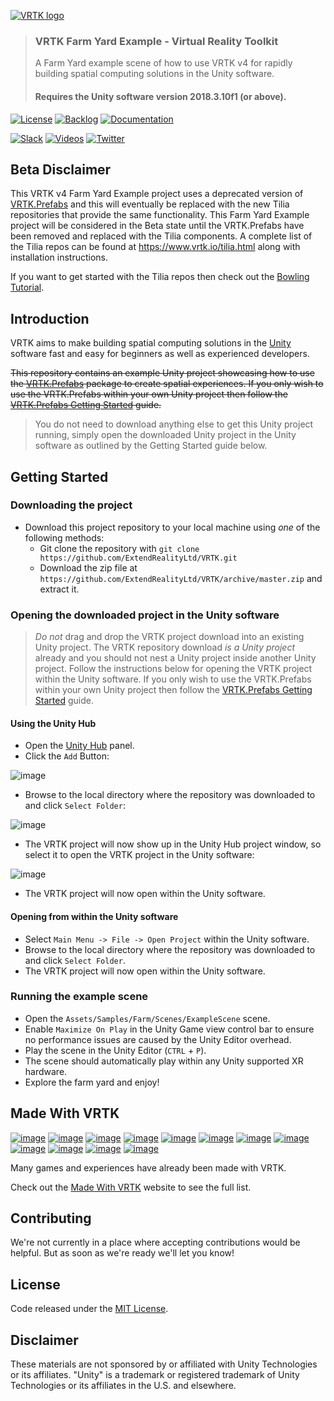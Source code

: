 [![VRTK logo][VRTK-Image]](#)

> ### VRTK Farm Yard Example - Virtual Reality Toolkit
> A Farm Yard example scene of how to use VRTK v4 for rapidly building spatial computing solutions in the Unity software.
> #### Requires the Unity software version 2018.3.10f1 (or above).

[![License][License-Badge]][License]
[![Backlog][Backlog-Badge]][Backlog]
[![Documentation][Academy-Badge]][Academy]

[![Slack][Slack-Badge]][Slack]
[![Videos][Videos-Badge]][Videos]
[![Twitter][Twitter-Badge]][Twitter]

## Beta Disclaimer

This VRTK v4 Farm Yard Example project uses a deprecated version of [VRTK.Prefabs] and this will eventually be replaced with the new Tilia repositories that provide the same functionality. This Farm Yard Example project will be considered in the Beta state until the VRTK.Prefabs have been removed and replaced with the Tilia components. A complete list of the Tilia repos can be found at https://www.vrtk.io/tilia.html along with installation instructions.

If you want to get started with the Tilia repos then check out the [Bowling Tutorial].

## Introduction

VRTK aims to make building spatial computing solutions in the [Unity] software fast and easy for beginners as well as experienced developers.

~~This repository contains an example Unity project showcasing how to use the [VRTK.Prefabs] package to create spatial experiences. If you only wish to use the VRTK.Prefabs within your own Unity project then follow the [VRTK.Prefabs Getting Started] guide.~~

> You do not need to download anything else to get this Unity project running, simply open the downloaded Unity project in the Unity software as outlined by the Getting Started guide below.

## Getting Started

### Downloading the project

* Download this project repository to your local machine using *one* of the following methods:
  * Git clone the repository with `git clone https://github.com/ExtendRealityLtd/VRTK.git`
  * Download the zip file at `https://github.com/ExtendRealityLtd/VRTK/archive/master.zip` and extract it.

### Opening the downloaded project in the Unity software

> *Do not* drag and drop the VRTK project download into an existing Unity project. The VRTK repository download *is a Unity project* already and you should not nest a Unity project inside another Unity project. Follow the instructions below for opening the VRTK project within the Unity software. If you only wish to use the VRTK.Prefabs within your own Unity project then follow the [VRTK.Prefabs Getting Started] guide.

#### Using the Unity Hub

* Open the [Unity Hub] panel.
* Click the `Add` Button:

![image](https://user-images.githubusercontent.com/1029673/68544837-112cb180-03bf-11ea-8118-acd2640cfe30.png)

* Browse to the local directory where the repository was downloaded to and click `Select Folder`:

![image](https://user-images.githubusercontent.com/1029673/68544843-1a1d8300-03bf-11ea-9b88-60f55eddf617.png)

* The VRTK project will now show up in the Unity Hub project window, so select it to open the VRTK project in the Unity software:

![image](https://user-images.githubusercontent.com/1029673/68544856-243f8180-03bf-11ea-8890-1be86159e7f6.png)

* The VRTK project will now open within the Unity software.

#### Opening from within the Unity software

* Select `Main Menu -> File -> Open Project` within the Unity software.
* Browse to the local directory where the repository was downloaded to and click `Select Folder`.
* The VRTK project will now open within the Unity software.

### Running the example scene

* Open the `Assets/Samples/Farm/Scenes/ExampleScene` scene.
* Enable `Maximize On Play` in the Unity Game view control bar to ensure no performance issues are caused by the Unity Editor overhead.
* Play the scene in the Unity Editor (`CTRL` + `P`).
* The scene should automatically play within any Unity supported XR hardware.
* Explore the farm yard and enjoy!

## Made With VRTK

[![image](https://cloud.githubusercontent.com/assets/1029673/21553226/210e291a-cdff-11e6-8639-91a3dddb1555.png)](http://store.steampowered.com/app/489380) [![image](https://cloud.githubusercontent.com/assets/1029673/21553234/2d105e4a-cdff-11e6-95a2-7dfdf7519e17.png)](http://store.steampowered.com/app/488760) [![image](https://cloud.githubusercontent.com/assets/1029673/21553257/5c17bf30-cdff-11e6-98ab-a017bc5cd00d.png)](http://store.steampowered.com/app/494830) [![image](https://cloud.githubusercontent.com/assets/1029673/21553262/6d82afd2-cdff-11e6-8400-882989a6252c.png)](http://store.steampowered.com/app/391640) [![image](https://cloud.githubusercontent.com/assets/1029673/21553270/7b8808f2-cdff-11e6-9adb-1e20fe557ae0.png)](http://store.steampowered.com/app/525680) [![image](https://cloud.githubusercontent.com/assets/1029673/21553293/9eef3e32-cdff-11e6-8dc7-f4a3866ac386.png)](http://store.steampowered.com/app/550360) [![image](https://user-images.githubusercontent.com/1029673/27344044-dc29bb78-55dc-11e7-80b6-a1524cb3ca14.png)](http://store.steampowered.com/app/584850) [![image](https://cloud.githubusercontent.com/assets/1029673/21553649/53ded8d8-ce01-11e6-8314-d33a873db745.png)](http://store.steampowered.com/app/510410) [![image](https://cloud.githubusercontent.com/assets/1029673/21553655/63e21e0c-ce01-11e6-90b0-477b14af993f.png)](http://store.steampowered.com/app/499760) [![image](https://cloud.githubusercontent.com/assets/1029673/21553665/713938ce-ce01-11e6-84f3-40db254292f1.png)](http://store.steampowered.com/app/548560) [![image](https://cloud.githubusercontent.com/assets/1029673/21553680/908ae95c-ce01-11e6-989f-68c38160d528.png)](http://store.steampowered.com/app/511370) [![image](https://cloud.githubusercontent.com/assets/1029673/21553683/a0afb84e-ce01-11e6-9450-aaca567f7fc8.png)](http://store.steampowered.com/app/472720)

Many games and experiences have already been made with VRTK.

Check out the [Made With VRTK] website to see the full list.

## Contributing

We're not currently in a place where accepting contributions would be helpful. But as soon as we're ready we'll let you know!

## License

Code released under the [MIT License][License].

## Disclaimer

These materials are not sponsored by or affiliated with Unity Technologies or its affiliates. "Unity" is a trademark or registered trademark of Unity Technologies or its affiliates in the U.S. and elsewhere.

[VRTK-Image]: https://user-images.githubusercontent.com/1029673/40060519-bb122e8c-584e-11e8-8402-ca168b327671.png
[Unity]: https://unity3d.com/
[Made With VRTK]: https://www.vrtk.io/madewith.html
[License]: LICENSE.md
[VRTK.Prefabs]: https://github.com/ExtendRealityLtd/VRTK.Prefabs
[VRTK.Prefabs Getting Started]: https://github.com/ExtendRealityLtd/VRTK.Prefabs#getting-started
[Unity Hub]: https://docs.unity3d.com/Manual/GettingStartedUnityHub.html

[License-Badge]: https://img.shields.io/github/license/ExtendRealityLtd/VRTK.svg
[Backlog-Badge]: https://img.shields.io/badge/project-backlog-78bdf2.svg
[Academy-Badge]: https://img.shields.io/badge/learn-academy-f3aeae.svg

[Slack-Badge]: https://img.shields.io/badge/slack--E24663.svg?style=social&logo=slack
[Videos-Badge]: https://img.shields.io/badge/youtube--e52d27.svg?style=social&logo=youtube
[Twitter-Badge]: https://img.shields.io/badge/twitter--219eeb.svg?style=social&logo=twitter

[License]: LICENSE.md
[Backlog]: http://tracker.vrtk.io
[Academy]: https://academy.vrtk.io

[Slack]: http://invite.vrtk.io
[Videos]: http://videos.vrtk.io
[Twitter]: https://twitter.com/VR_Toolkit
[Bowling Tutorial]: https://github.com/ExtendRealityLtd/VRTK.Tutorials.VRBowling
